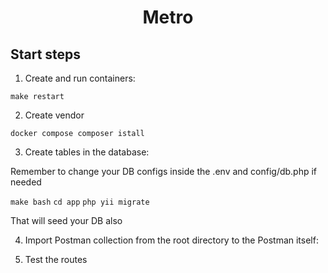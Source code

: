 <h1 align="center">Metro</h1>

<h2> Start steps</h2>

1. Create and run containers:

```make restart```

2. Create vendor

```docker compose composer istall```

3. Create tables in the database:

 Remember to change your DB configs inside the .env and config/db.php if needed

```make bash```
```cd app```
```php yii migrate```

That will seed your DB also


4. Import Postman collection from the root directory to the Postman itself:

5. Test the routes


